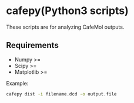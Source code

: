 # cafepy(Python3 scripts)
These scripts are for analyzing CafeMol outputs.

## Requirements
- Numpy >=
- Scipy >=
- Matplotlib >=


Example:
```bash
cafepy dist -i filename.dcd -o output.file

```